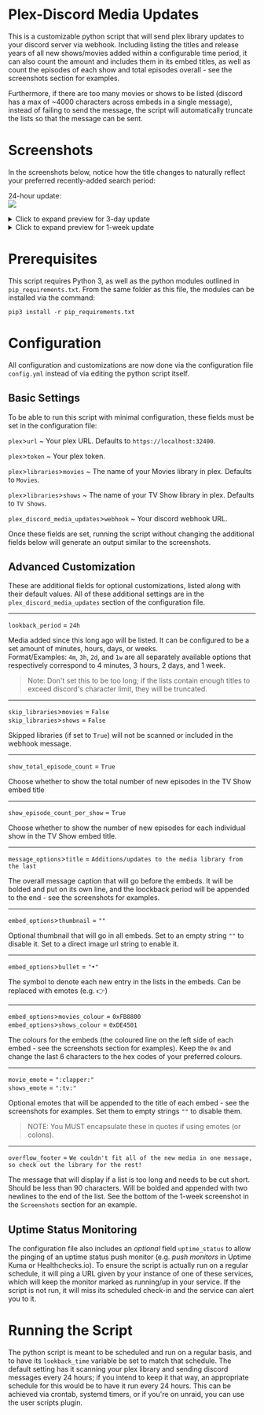  # Plex-Discord Media Updates

This is a customizable python script that will send plex library updates to your discord server via webhook. Including listing the titles and release years of all new shows/movies added within a configurable time period, it can also count the amount and includes them in its embed titles, as well as count the episodes of each show and total episodes overall - see the screenshots section for examples. 

Furthermore, if there are too many movies or shows to be listed (discord has a max of ~4000 characters across embeds in a single message), instead of failing to send the message, the script will automatically truncate the lists so that the message can be sent.

# Screenshots

In the screenshots below, notice how the title changes to naturally reflect your preferred recently-added search period:

24-hour update:  
![](https://user-images.githubusercontent.com/44678543/159141632-db133f53-7858-4976-ba12-e2a21fe61590.png)

<details><summary>Click to expand preview for 3-day update</summary>

![](https://user-images.githubusercontent.com/44678543/159141135-09863ac3-bf8c-4402-8e23-c51ee8c2c18f.png)

</details>
<details><summary>Click to expand preview for 1-week update</summary>

Notice that lists that are too long will automatically get trimmed and an additional message will be appended at the bottom of each embed to let users know. This is to prevent the webhook from failing to send.
  
![](https://user-images.githubusercontent.com/44678543/159141139-b64742eb-0d6a-42a2-92e3-9f2d503e37ea.png)

</details>

# Prerequisites

This script requires Python 3, as well as the python modules outlined in `pip_requirements.txt`. From the same folder as this file, the modules can be installed via the command:

`pip3 install -r pip_requirements.txt`


# Configuration

All configuration and customizations are now done via the configuration file `config.yml` instead of via editing the python script itself.

## Basic Settings

To be able to run this script with minimal configuration, these fields must be set in the configuration file:

`plex`>`url` ~ Your plex URL. Defaults to `https://localhost:32400`.

`plex`>`token` ~ Your plex token.

`plex`>`libraries`>`movies` ~ The name of your Movies library in plex. Defaults to `Movies`.

`plex`>`libraries`>`shows` ~ The name of your TV Show library in plex. Defaults to `TV Shows`. 

`plex_discord_media_updates`>`webhook` ~ Your discord webhook URL.

Once these fields are set, running the script without changing the additional fields below will generate an output similar to the screenshots.

## Advanced Customization

These are additional fields for optional customizations, listed along with their default values. All of these additional settings are in the `plex_discord_media_updates` section of the configuration file.

---

`lookback_period` = `24h`

Media added since this long ago will be listed. It can be configured to be a set amount of minutes, hours, days, or weeks.  
Format/Examples: `4m`, `3h`, `2d`, and `1w` are all separately available options that respectively correspond to 4 minutes, 3 hours, 2 days, and 1 week.

> Note: Don't set this to be too long; if the lists contain enough titles to exceed discord's character limit, they will be truncated.

---

`skip_libraries`>`movies` = `False`  
`skip_libraries`>`shows` = `False`

Skipped libraries (if set to `True`) will not be scanned or included in the webhook message.  

---

`show_total_episode_count` = `True`

Choose whether to show the total number of new episodes in the TV Show embed title

---

`show_episode_count_per_show` = `True`

Choose whether to show the number of new episodes for each individual show in the TV Show embed title.

---

`message_options`>`title` = `Additions/updates to the media library from the last`

The overall message caption that will go before the embeds. It will be bolded and put on its own line, and the loockback period will be appended to the end - see the screenshots for examples.  

---

`embed_options`>`thumbnail` = `""`

Optional thumbnail that will go in all embeds. Set to an empty string `""` to disable it. Set to a direct image url string to enable it.

---

`embed_options`>`bullet` = `"•"`

The symbol to denote each new entry in the lists in the embeds. Can be replaced with emotes (e.g. :point_right:)

---

`embed_options`>`movies_colour` = `0xFB8800`  
`embed_options`>`shows_colour` = `0xDE4501`

The colours for the embeds (the coloured line on the left side of each embed - see the screenshots section for examples). Keep the `0x` and change the last 6 characters to the hex codes of your preferred colours.  

---

`movie_emote` = `":clapper:"`  
`shows_emote` = `":tv:"`

Optional emotes that will be appended to the title of each embed - see the screenshots for examples. Set them to empty strings `""` to disable them. 
> NOTE: You MUST encapsulate these in quotes if using emotes (or colons).  

---

`overflow_footer` = `We couldn't fit all of the new media in one message, so check out the library for the rest!`

The message that will display if a list is too long and needs to be cut short. Should be less than 90 characters. Will be bolded and appended with two newlines to the end of the list. See the bottom of the 1-week screenshot in the `Screenshots` section for an example.  

## Uptime Status Monitoring

The configuration file also includes an *optional* field `uptime_status` to allow the pinging of an uptime status push monitor (e.g. *push monitors* in Uptime Kuma or Healthchecks.io). To ensure the script is actually run on a regular schedule, it will ping a URL given by your instance of one of these services, which will keep the monitor marked as running/up in your service. If the script is not run, it will miss its scheduled check-in and the service can alert you to it.

# Running the Script

The python script is meant to be scheduled and run on a regular basis, and to have its `lookback_time` variable be set to match that schedule. The default setting has it scanning your plex library and sending discord messages every 24 hours; if you intend to keep it that way, an appropriate schedule for this would be to have it run every 24 hours. This can be achieved via crontab, systemd timers, or if you're on unraid, you can use the user scripts plugin.

